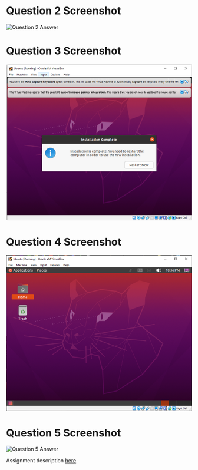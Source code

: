 # Question 2 Screenshot

![Question 2 Answer](../VBU.PNG)

# Question 3 Screenshot

![Question 3 Answer](../imgs/question3.png)

# Question 4 Screenshot

![Question 4 Answer](../imgs/question4.png)

# Question 5 Screenshot

![Question 5 Answer](../imgs/question6.png)


Assignment description [here](https://raw.githubusercontent.com/ra559/cis106/main/labs/lab2.md)